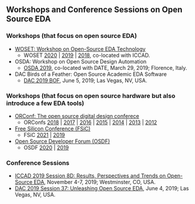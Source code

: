 ## Workshops and Conference Sessions on Open Source EDA

### Workshops (that focus on open source EDA)
- [WOSET: Workshop on Open-Source EDA Technology](https://woset-workshop.github.io/)
  - WOSET [2020](https://woset-workshop.github.io/) | [2019](https://woset-workshop.github.io/WOSET2019.html) | [2018](https://woset-workshop.github.io/WOSET2018.html), co-located with ICCAD.
- OSDA: Workshop on Open Source Design Automation
  - [OSDA 2019](https://osda.gitlab.io/), co-located with DATE, March 29, 2019; Florence, Italy.
- DAC Birds of a Feather: Open Source Academic EDA Software
  - [DAC 2019 BOF](https://github.com/The-OpenROAD-Project/Birds-of-a-Feather-Open-Source-Academic-EDA-Software/wiki/DAC-2019-Birds-of-a-Feather:-Open-Source-Academic-EDA-Software), June 5, 2019; Las Vegas, NV, USA.

### Workshops (that focus on open source hardware but also introduce a few EDA tools)
- [ORConf: The open source digital design conferece](https://orconf.org/)
  - ORConfs [2018](https://orconf.org/2018/) | [2017](https://orconf.org/2017/) | [2016](https://orconf.org/2016/) | [2015](https://orconf.org/2015/) | [2014](https://orconf.org/2014/) | [2013](https://orconf.org/2013/) | [2012](https://orconf.org/2012/)
- [Free Silicon Conference (FSiC)](https://f-si.org/)
  - FSiC [2021](https://wiki.f-si.org/index.php/FSiC2021) | [2019](https://wiki.f-si.org/index.php/FSiC2019)
- [Open Source Developer Forum (OSDF)](https://www.osdforum.org/)
  - OSDF [2020](https://www.osdforum.org/) | [2019](https://www.osdforum.org/2019/)

### Conference Sessions
- [ICCAD 2019 Session 8D: Results, Perspectives and Trends on Open-Source EDA](https://www.mpassociates.com/events/browseproceedings.aspx?confid=283), November 4-7, 2019; Westminster, CO, USA.
- [DAC 2019 Session 37: Unleashing Open Source EDA](http://www2.dac.com/events/eventdetails.aspx?id=267-37), June 4, 2019; Las Vegas, NV, USA.
